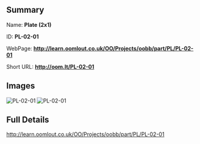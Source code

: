 

## Summary
 
Name: __Plate (2x1)__

ID: __PL-02-01__

WebPage: __http://learn.oomlout.co.uk/OO/Projects/oobb/part/PL/PL-02-01__

Short URL: __http://oom.lt/PL-02-01__


## Images
![PL-02-01](http://oomlout.com/oobb-gen/parts/PL/PL-02-01/PL-02-01_01_420.jpg)
![PL-02-01](http://oomlout.com/oobb-gen/parts/PL/PL-02-01/PL-02-01_420.png)




## Full Details

 http://learn.oomlout.co.uk/OO/Projects/oobb/part/PL/PL-02-01

